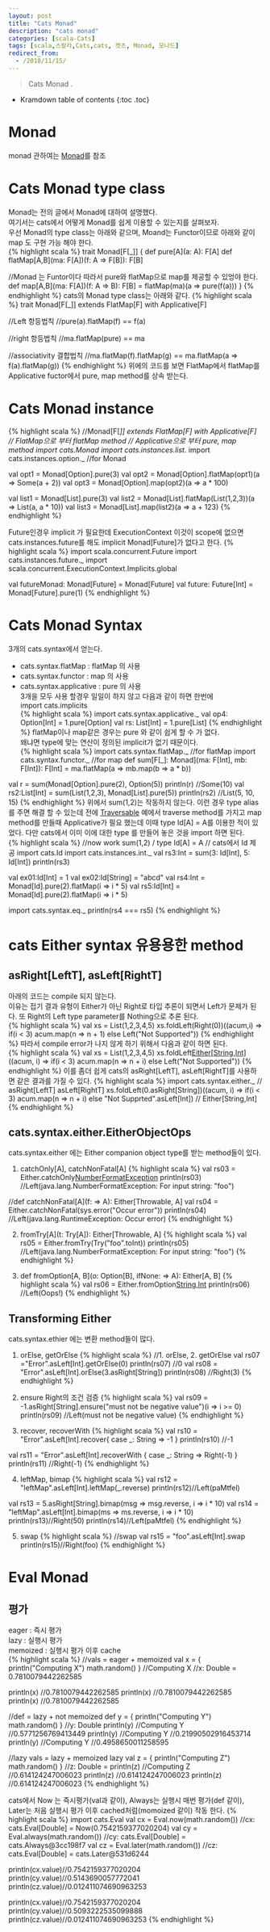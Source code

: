 ```yaml
---
layout: post
title: "Cats Monad"
description: "cats monad"
categories: [scala-Cats]
tags: [scala,스칼라,Cats,cats, 켓츠, Monad, 모나드]
redirect_from:
  - /2018/11/15/
---
```


> Cats Monad .
>

* Kramdown table of contents
{:toc .toc}

# Monad
monad 관하여는 
[Monad](https://sslee05.github.io/blog/2017/09/11/scala-monad/)를 참조  

#  Cats Monad type class
Monad는 전의 글에서 Monad에 대하여 설명했다.  
여기서는 cats에서 어떻게 Monad를 쉽게 이용할 수 있는지를 살펴보자.  
우선 Monad의 type class는 아래와 같으며, Moand는 Functor이므로 아래와 같이 map 도 구현 가능 해야 한다.  
{% highlight scala %}
trait Monad[F[_]] {
 def pure[A](a: A): F[A]
 def flatMap[A,B](ma: F[A])(f: A => F[B]): F[B]

 //Monad 는 Funtor이다 따라서 pure와 flatMap으로 map를 제공할 수 있엉야 한다.
 def map[A,B](ma: F[A])(f: A => B): F[B] = flatMap(ma)(a => pure(f(a)))
}
{% endhighlight %}
cats의 Monad type class는 아래와 같다.
{% highlight scala %}
trait Monad[F[_]] extends FlatMap[F] with Applicative[F]

//Left 항등법칙 
//pure(a).flatMap(f) == f(a)

//right 항등법칙 
//ma.flatMap(pure) == ma

//associativity 결합법칙
//ma.flatMap(f).flatMap(g) == ma.flatMap(a => f(a).flatMap(g))
{% endhighlight %}
위에의 코드를 보면 FlatMap에서 flatMap를  Applicative fuctor에서 pure, map method를 상속 받는다.  

# Cats Monad instance
{% highlight scala %}
//Monad[F[_]] extends FlatMap[F] with Applicative[F]
// FlatMap으로 부터 flatMap method
// Applicative으로 부터 pure, map method
import cats.Monad
import cats.instances.list._
import cats.instances.option._ //for Monad

val opt1 = Monad[Option].pure(3)
val opt2 = Monad[Option].flatMap(opt1)(a => Some(a + 2))
val opt3 = Monad[Option].map(opt2)(a => a * 100)

val list1 = Monad[List].pure(3)
val list2 = Monad[List].flatMap(List(1,2,3))(a => List(a, a * 10))
val list3 = Monad[List].map(list2)(a => a + 123)
{% endhighlight %}

Future인경우 implicit 가 필요한데 ExecutionContext 이것이 scope에 없으면  
cats.instances.future를 해도 implicit Monad\[Future\]가 없다고 한다.
{% highlight scala %}
import scala.concurrent.Future
import cats.instances.future._
import scala.concurrent.ExecutionContext.Implicits.global

val futureMonad: Monad[Future] = Monad[Future]
val future: Future[Int] = Monad[Future].pure(1)
{% endhighlight %}

# Cats Monad Syntax
3개의 cats.syntax에서 얻는다.  
 - cats.syntax.flatMap : flatMap 의 사용   
 - cats.syntax.functor : map 의 사용  
 - cats.syntax.applicative : pure 의 사용  
3개을 모두 사용 할경우 일일이 하지 않고 다음과 같이 하면 한번에  
import cats.implicits  
{% highlight scala %}
import cats.syntax.applicative._
val op4: Option[Int] = 1.pure[Option]
val rs: List[Int] = 1.pure[List]
{% endhighlight %}
flatMap이나 map같은 경우는 pure 와 같이 쉽게 할 수 가 없다.  
왜냐면 type에 맞는 연산이 정의된 implicit가 없기 때문이다.  
{% highlight scala %}
import cats.syntax.flatMap._ //for flatMap
import cats.syntax.functor._ //for map
def sum[F[_]: Monad](ma: F[Int], mb: F[Int]): F[Int] =
  ma.flatMap(a => mb.map(b => a * b))

val r = sum(Monad[Option].pure(2), Option(5))
println(r)
//Some(10)
val rs2:List[Int] = sum(List(1,2,3), Monad[List].pure(5))
println(rs2)
//List(5, 10, 15)
{% endhighlight %}
위에서 sum(1,2)는 작동하지 않는다. 이런 경우 type alias를 주면 해결 할 수 있는데 전에 [Traversable](https://sslee05.github.io/blog/2017/09/17/scala-traverse-functor/) 예에서 traverse method를 가지고 map method를 만들때 Applicative가 필요 했는데 이때 type Id\[A\] = A를 이용한 적이 있었다. 다만 cats에서 이미 이에 대한 type 를 만들어 놓은 것을 import 하면 된다.  
{% highlight scala %}
//now work sum(1,2)
/ type Id[A] = A
// cats에서 Id 제공
import cats.Id
import cats.instances.int._
val rs3:Int = sum(3: Id[Int], 5: Id[Int])
println(rs3)

val ex01:Id[Int] = 1
val ex02:Id[String] = "abcd"
val rs4:Int = Monad[Id].pure(2).flatMap(i => i * 5)
val rs5:Id[Int] = Monad[Id].pure(2).flatMap(i => i * 5)

import cats.syntax.eq._
println(rs4 === rs5)
{% endhighlight %}

# cats Either syntax 유용용한 method
## asRight[LeftT], asLeft[RightT]
아래의 코드는 compile 되지 않는다.  
이유는 접기 결과 유형이 Either가 아닌 Right로 타입 추론이 되면서 Left가 문제가 된다.
또 Right의 Left type parameter를 Nothing으로 추론 된다.  
{% highlight scala %}
val xs = List(1,2,3,4,5)
xs.foldLeft(Right(0))((acum,i) => 
 if(i < 3) acum.map(n => n + 1) else Left("Not Supported"))
{% endhighlight %}
따라서 compile error가 나지 않게 하기 위해서 다음과 같이 하면 된다.  
{% highlight scala %}
val xs = List(1,2,3,4,5)
xs.foldLeft[Either[String,Int]](Right(0))((acum, i) 
 => if(i < 3) acum.map(n => n + i) else Left("Not Supported"))
{% endhighlight %}
이를 좀더 쉽게 cats의 asRight[LeftT], asLeft[RightT]를 사용하면 같은 결과를 가질 수 있다.
{% highlight scala %}
import cats.syntax.either._
  // asRight[LeftT]  asLeft[RightT]
xs.foldLeft(0.asRight[String])((acum, i) => 
	if(i < 3) acum.map(n => n + i) else "Not Supprted".asLeft[Int])
// Either[String,Int]
{% endhighlight %}

## cats.syntax.either.EitherObjectOps
cats.syntax.either 에는 Either companion object type를 받는 method들이 있다.
1. catchOnly\[A\], catchNonFatal\[A\]
{% highlight scala %}
val rs03 = Either.catchOnly[NumberFormatException]("foo".toInt)
println(rs03)
//Left(java.lang.NumberFormatException: For input string: "foo")

//def catchNonFatal[A](f: => A): Either[Throwable, A]
val rs04 = Either.catchNonFatal(sys.error("Occur error"))
println(rs04)
//Left(java.lang.RuntimeException: Occur error)
{% endhighlight %}

2. fromTry\[A\](t: Try\[A\]): Either\[Throwable, A\]
{% highlight scala %}
val rs05 = Either.fromTry(Try("foo".toInt))
println(rs05)
//Left(java.lang.NumberFormatException: For input string: "foo")
{% endhighlight %}

3. def fromOption\[A, B\](o: Option\[B\], ifNone: => A): Either\[A, B\]
{% highlight scala %}
val rs06 = Either.fromOption[String,Int](None, "Oops!")
println(rs06)
//Left(Oops!)
{% endhighlight %}

## Transforming Either
cats.syntax.ethier 에는 변환 method들이 많다.  
1. orElse, getOrElse
{% highlight scala %}
//1. orElse, 2. getOrElse
val rs07 ="Error".asLeft[Int].getOrElse(0)
println(rs07) //0
val rs08 = "Error".asLeft[Int].orElse(3.asRight[String])
println(rs08) //Right(3)
{% endhighlight %}

2. ensure Right의 조건 검증
{% highlight scala %}
val rs09 = -1.asRight[String].ensure("must not be negative value")(i => i >= 0)
println(rs09)
//Left(must not be negative value)
{% endhighlight %}

3. recover, recoverWith
{% highlight scala %}
val rs10 = "Error".asLeft[Int].recover{
  case _: String => -1
}
println(rs10)
//-1

val rs11 = "Error".asLeft[Int].recoverWith {
  case _: String => Right(-1)
}
println(rs11)
//Right(-1)
{% endhighlight %}

4. leftMap, bimap
{% highlight scala %}
val rs12 = "leftMap".asLeft[Int].leftMap(_.reverse)
println(rs12)//Left(paMtfel)

val rs13 = 5.asRight[String].bimap(msg => msg.reverse, i => i * 10)
val rs14 = "leftMap".asLeft[Int].bimap(ms => ms.reverse, i => i * 10)
println(rs13)//Right(50)
println(rs14)//Left(paMtfel)
{% endhighlight %}

5. swap
{% highlight scala %}
//swap
val rs15 = "foo".asLeft[Int].swap
println(rs15)//Right(foo)
{% endhighlight %}

# Eval Monad
## 평가
eager    : 즉시 평가  
lazy     : 실행시 평가  
memoized : 실행시 평가 이후 cache  
{% highlight scala %}
//vals = eager + memoized
val x = {
  println("Computing X")
  math.random()
}
//Computing X
//x: Double = 0.7810079442262585

println(x)
//0.7810079442262585
println(x)
//0.7810079442262585
println(x)
//0.7810079442262585

//def = lazy + not memoized
def y = {
  println("Computing Y")
  math.random()
}
//y: Double
println(y)
//Computing Y
//0.5771256769413449
println(y)
//Computing Y
//0.21990502916453714
println(y)
//Computing Y
//0.4958650011258595

//lazy vals = lazy + memoized
lazy val z = {
  println("Computing Z")
  math.random()
}
//z: Double = <lazy>
println(z)
//Computing Z
//0.614124247006023
println(z)
//0.614124247006023
println(z)
//0.614124247006023
{% endhighlight %}

cats에서 Now 는 즉시평가(val과 같이), Always는 실행시 매번 평가(def 같이), Later는 처음 실행시 평가 이후 cached처럼(momoized 같이) 작동 한다.
{% highlight scala %}
import cats.Eval
val cx = Eval.now(math.random())
//cx: cats.Eval[Double] = Now(0.7542159377020204)
val cy = Eval.always(math.random())
//cy: cats.Eval[Double] = cats.Always@3cc198f7
val cz = Eval.later(math.random())
//cz: cats.Eval[Double] = cats.Later@531d6244

println(cx.value)//0.7542159377020204
println(cy.value)//0.5143690057772041
println(cz.value)//0.012411074690963253

println(cx.value)//0.7542159377020204
println(cy.value)//0.5093222535099888
println(cz.value)//0.012411074690963253
{% endhighlight %}


[^1]: This is a footnote.

[kramdown]: https://kramdown.gettalong.org/
[Simple Texture]: https://github.com/yizeng/jekyll-theme-simple-texture

